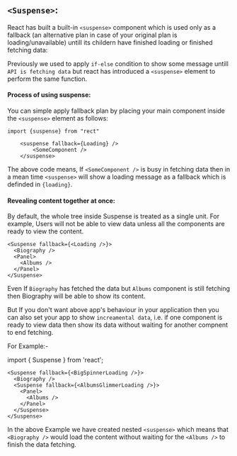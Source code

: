 ## `<Suspense>`:

React has built a built-in `<suspense>` component which is used only as a fallback (an alternative plan in case of your original plan is loading/unavailable) untill its childern have finished loading or finished fetching data:

Previously we used to apply `if-else` condition to show some message untill `API is fetching data` but react has introduced a `<suspense>` element to perform the same function.

#### Process of using suspense:

You can simple apply fallback plan by placing your main component inside the `<suspense>` element as follows:

```tsx
import {suspense} from "rect"

    <suspense fallback={Loading} />
        <SomeComponent />
    </suspense>
```

The above code means, If `<SomeComponent />` is busy in fetching data then in a mean time `<suspense>` will show a loading message as a fallback which is definded in `{loading}`.

#### Revealing content together at once:

By default, the whole tree inside Suspense is treated as a single unit.
For example, Users will not be able to view data unless all the components are ready to view the content.

```tsx
<Suspense fallback={<Loading />}>
  <Biography />
  <Panel>
    <Albums />
  </Panel>
</Suspense>
```

Even If `Biography` has fetched the data but `Albums` component is still fetching then Biography will be able to show its content.

But If you don't want above app's behaviour in your application then you can also set your app to show `increamental data`, i.e. if one component is ready to view data then show its data without waiting for another compnent to end fetching.

For Example:-

import { Suspense } from 'react';

```tsx
<Suspense fallback={<BigSpinnerLoading />}>
  <Biography />
  <Suspense fallback={<AlbumsGlimmerLoading />}>
    <Panel>
      <Albums />
    </Panel>
  </Suspense>
</Suspense>
```

In the above Example we have created nested `<suspense>` which means that `<Biography />` would load the content without waiting for the `<Albums />` to finish the data fetching.
